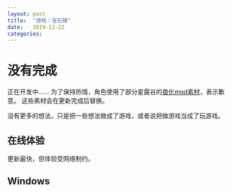 ```yaml
---
layout: post
title:  "游戏：宝石镇"
date:   2019-12-22
categories:
---
```


# 没有完成
正在开发中……
为了保持热情，角色使用了部分星露谷的[兽化mod素材](https://www.nexusmods.com/stardewvalley/mods/2561)，表示歉意。
这些素材会在更新完成后替换。

没有更多的想法，只是把一些想法做成了游戏，或者说把做游戏当成了玩游戏。



## 在线体验

更新最快，但体验受网络制约。

## Windows
